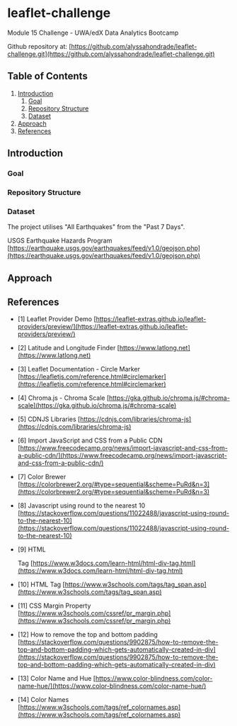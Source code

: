 # leaflet-challenge
Module 15 Challenge - UWA/edX Data Analytics Bootcamp

Github repository at: [https://github.com/alyssahondrade/leaflet-challenge.git](https://github.com/alyssahondrade/leaflet-challenge.git)


## Table of Contents
1. [Introduction]()
    1. [Goal]()
    2. [Repository Structure]()
    3. [Dataset]()
2. [Approach]()
3. [References]()


## Introduction

### Goal


### Repository Structure


### Dataset
The project utilises "All Earthquakes" from the "Past 7 Days".

USGS Earthquake Hazards Program [https://earthquake.usgs.gov/earthquakes/feed/v1.0/geojson.php](https://earthquake.usgs.gov/earthquakes/feed/v1.0/geojson.php)

## Approach


## References
- [1] Leaflet Provider Demo [https://leaflet-extras.github.io/leaflet-providers/preview/](https://leaflet-extras.github.io/leaflet-providers/preview/)

- [2] Latitude and Longitude Finder [https://www.latlong.net](https://www.latlong.net)

- [3] Leaflet Documentation - Circle Marker [https://leafletjs.com/reference.html#circlemarker](https://leafletjs.com/reference.html#circlemarker)

- [4] Chroma.js - Chroma Scale [https://gka.github.io/chroma.js/#chroma-scale](https://gka.github.io/chroma.js/#chroma-scale)

- [5] CDNJS Libraries [https://cdnjs.com/libraries/chroma-js](https://cdnjs.com/libraries/chroma-js)

- [6] Import JavaScript and CSS from a Public CDN [https://www.freecodecamp.org/news/import-javascript-and-css-from-a-public-cdn/](https://www.freecodecamp.org/news/import-javascript-and-css-from-a-public-cdn/)

- [7] Color Brewer [https://colorbrewer2.org/#type=sequential&scheme=PuRd&n=3](https://colorbrewer2.org/#type=sequential&scheme=PuRd&n=3)

- [8] Javascript using round to the nearest 10 [https://stackoverflow.com/questions/11022488/javascript-using-round-to-the-nearest-10](https://stackoverflow.com/questions/11022488/javascript-using-round-to-the-nearest-10)

- [9] HTML <div> Tag [https://www.w3docs.com/learn-html/html-div-tag.html](https://www.w3docs.com/learn-html/html-div-tag.html)

- [10] HTML <span> Tag [https://www.w3schools.com/tags/tag_span.asp](https://www.w3schools.com/tags/tag_span.asp)

- [11] CSS Margin Property [https://www.w3schools.com/cssref/pr_margin.php](https://www.w3schools.com/cssref/pr_margin.php)

- [12] How to remove the top and bottom padding [https://stackoverflow.com/questions/9902875/how-to-remove-the-top-and-bottom-padding-which-gets-automatically-created-in-div](https://stackoverflow.com/questions/9902875/how-to-remove-the-top-and-bottom-padding-which-gets-automatically-created-in-div)

- [13] Color Name and Hue [https://www.color-blindness.com/color-name-hue/](https://www.color-blindness.com/color-name-hue/)

- [14] Color Names [https://www.w3schools.com/tags/ref_colornames.asp](https://www.w3schools.com/tags/ref_colornames.asp)